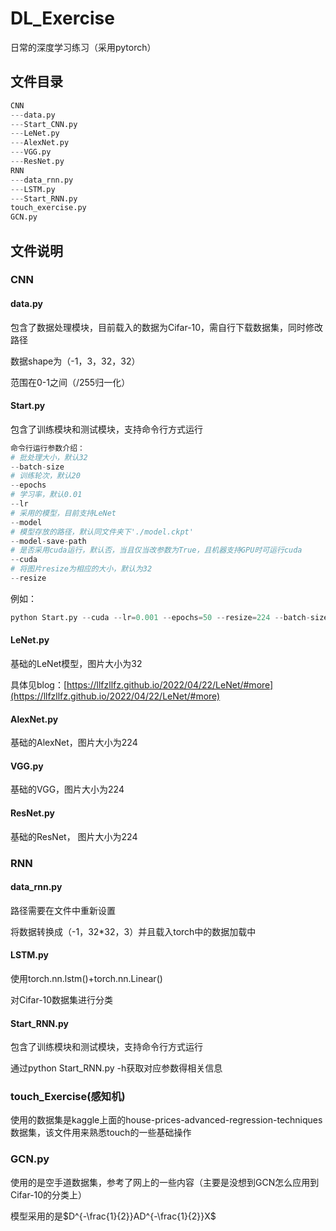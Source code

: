 # DL_Exercise
日常的深度学习练习（采用pytorch）

## 文件目录

```python
CNN
---data.py
---Start_CNN.py
---LeNet.py
---AlexNet.py
---VGG.py
---ResNet.py
RNN
---data_rnn.py
---LSTM.py
---Start_RNN.py
touch_exercise.py
GCN.py
```

## 文件说明

### CNN

#### data.py

包含了数据处理模块，目前载入的数据为Cifar-10，需自行下载数据集，同时修改路径

数据shape为（-1，3，32，32）

范围在0-1之间（/255归一化）

#### Start.py

包含了训练模块和测试模块，支持命令行方式运行

```python
命令行运行参数介绍：
# 批处理大小，默认32
--batch-size
# 训练轮次，默认20
--epochs
# 学习率，默认0.01
--lr
# 采用的模型，目前支持LeNet
--model
# 模型存放的路径，默认同文件夹下'./model.ckpt'
--model-save-path
# 是否采用cuda运行，默认否，当且仅当改参数为True，且机器支持GPU时可运行cuda
--cuda
# 将图片resize为相应的大小，默认为32
--resize
```

例如：

```python
python Start.py --cuda --lr=0.001 --epochs=50 --resize=224 --batch-size=256 --model=ResNet
```



#### LeNet.py

基础的LeNet模型，图片大小为32

具体见blog：[https://llfzllfz.github.io/2022/04/22/LeNet/#more](https://llfzllfz.github.io/2022/04/22/LeNet/#more)



#### AlexNet.py

基础的AlexNet，图片大小为224



#### VGG.py

基础的VGG，图片大小为224



#### ResNet.py

基础的ResNet， 图片大小为224



### RNN

#### data_rnn.py

路径需要在文件中重新设置

将数据转换成（-1，32*32，3）并且载入torch中的数据加载中



#### LSTM.py

使用torch.nn.lstm()+torch.nn.Linear()

对Cifar-10数据集进行分类



#### Start_RNN.py

包含了训练模块和测试模块，支持命令行方式运行

通过python Start_RNN.py -h获取对应参数得相关信息



### touch_Exercise(感知机)
使用的数据集是kaggle上面的house-prices-advanced-regression-techniques数据集，该文件用来熟悉touch的一些基础操作

### GCN.py

使用的是空手道数据集，参考了网上的一些内容（主要是没想到GCN怎么应用到Cifar-10的分类上）

模型采用的是$D^{-\frac{1}{2}}AD^{-\frac{1}{2}}X$

